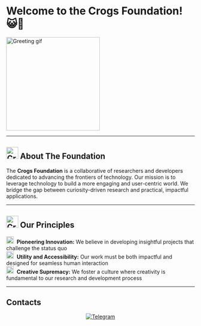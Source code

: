 # Welcome to the Crogs Foundation! 😺🐸

<img src="https://media.giphy.com/media/v1.Y2lkPWVjZjA1ZTQ3ZHJwZXdqcm5hZnQzZHh3ODR6em5xcHU1c2JtZG1raWh6cDlwbGdoNSZlcD12MV9naWZzX3NlYXJjaCZjdD1n/14SAwN2dwmeJs3AEur/giphy.gif" alt="Greeting gif" width="250"/>

---

## <img src="https://github.com/user-attachments/assets/83dff1ce-69b1-4b31-a75d-4b6c1fb7aa9b" width="32" height="32" alt="Crog"> About The Foundation

The **Crogs Foundation** is a collaborative of researchers and developers dedicated to advancing the frontiers of technology. Our mission is to leverage technology to build a more engaging and user-centric world. We bridge the gap between curiosity-driven research and practical, impactful applications.

---

## <img src="https://github.com/user-attachments/assets/83dff1ce-69b1-4b31-a75d-4b6c1fb7aa9b" width="32" height="32" alt="Crog"> Our Principles

<p>
  <img src="https://github.com/user-attachments/assets/83dff1ce-69b1-4b31-a75d-4b6c1fb7aa9b" width="20" height="20" alt="Checkmark">  <b>Pioneering Innovation:</b> We believe in developing insightful projects that challenge the status quo
  <br>
  <img src="https://github.com/user-attachments/assets/83dff1ce-69b1-4b31-a75d-4b6c1fb7aa9b" width="20" height="20" alt="Checkmark">  <b>Utility and Accessibility:</b> Our work must be both impactful and designed for seamless human interaction
  <br>
  <img src="https://github.com/user-attachments/assets/83dff1ce-69b1-4b31-a75d-4b6c1fb7aa9b" width="20" height="20" alt="Checkmark">  <b>Creative Supremacy:</b> We foster a culture where creativity is fundamental to our research and development process
</p>

---

## Contacts

<p align="center">
  <a href="https://t.me/flip_floppa" target="_blank"><img src="https://img.shields.io/badge/Telegram-1DA1F2?style=for-the-badge&logo=telegram&logoColor=white" alt="Telegram"/></a>
<!--   <a href="mailto:pro100pro10010@gmail.com"><img src="https://img.shields.io/badge/Email-D14836?style=for-the-badge&logo=gmail&logoColor=white" alt="Email"/></a> -->
</p>
